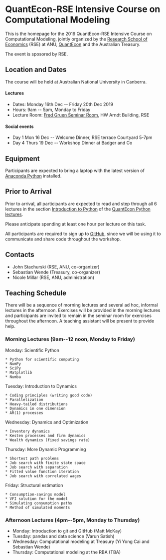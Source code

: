 # QuantEcon-RSE Intensive Course on Computational Modeling

This is the homepage for the 2019 QuantEcon-RSE Intensive Course on
Computational Modeling, jointly organized by the [Research School of
Economics](https://www.rse.anu.edu.au/) (RSE) at ANU, [QuantEcon](https://quantecon.org/) and the Australian Treasury.

The event is sposored by RSE.


## Location and Dates

The course will be held at Australian National University in Canberra.

#### Lectures

* Dates: Monday 16th Dec -- Friday 20th Dec 2019
* Hours: 9am -- 5pm, Monday to Friday
* Lecture Room: [Fred Gruen Seminar Room](https://studentvip.com.au/anu/main/maps/84590), HW Arndt Building, RSE

#### Social events

* Day 1 Mon 16 Dec -- Welcome Dinner, RSE terrace Courtyard 5-7pm
* Day 4 Thurs 19 Dec -- Workshop Dinner at Badger and Co

## Equipment

Participants are expected to bring a laptop with the latest version of
[Anaconda Python](https://www.anaconda.com/distribution/) installed.

## Prior to Arrival

Prior to arrival, all participants are expected to read and step through all 6 lectures in the
section [Introduction to Python](https://python.quantecon.org/index_learning_python.html) of the [QuantEcon Python lectures](https://python.quantecon.org).

Please anticipate spending at least one hour per lecture on this task.

All participants are required to sign up to [GitHub](https://github.com/),
since we will be using it to communicate and share code throughout the
workshop.


## Contacts

* John Stachurski (RSE, ANU, co-organizer)
* Sebastian Wende (Treasury, co-organizer)
* Nicole Millar (RSE, ANU, administration)


## Teaching Schedule

There will be a sequence of morning lectures and several ad hoc, informal
lectures in the afternoon.  Exercises will be provided in the morning lectures
and participants are invited to remain in the seminar room for exercises
throughout the afternoon.  A teaching assistant will be present to provide
help.



### Morning Lectures (9am--12 noon, Monday to Friday)

Monday: Scientific Python

    * Python for scientific computing
    * NumPy 
    * SciPy
    * Matplotlib
    * Numba

Tuesday: Introduction to Dynamics

    * Coding principles (writing good code)
    * Parallelization
    * Heavy-tailed distributions
    * Dynamics in one dimension
    * AR(1) processes

Wednesday: Dynamics and Optimization

    * Inventory dynamics
    * Kesten processes and firm dynamics
    * Wealth dynamics (fixed savings rate)

Thursday: More Dynamic Programming

    * Shortest path problems 
    * Job search with finite state space
    * Job search with separation
    * Fitted value function iteration
    * Job search with correlated wages

Friday: Structural estimation

    * Consumption-savings model
    * VFI solution for the model
    * Simulating consumption paths
    * Method of simulated moments


### Afternoon Lectures (4pm--5pm, Monday to Thursday)


* Monday: Introduction to git and GitHub (Matt McKay)
* Tuesday: pandas and data science (Varun Satish)
* Wednesday: Computational modeling at Treasury (Yi Yong Cai and Sebastian Wende)
* Thursday: Computational modeling at the RBA (TBA)

